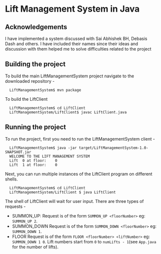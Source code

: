# Lift Management System in Java

## Acknowledgements
I have implemented a system discussed with Sai Abhishek BH, Debasis Dash and others. I have included their names since their ideas and discussion with them helped me to solve difficulties related to the project

## Building the project
To build the main LiftManagementSystem project navigate to the downloaded repository - 
```console
  LiftManagementSystem$ mvn package
```
To build the LiftClient
```console
  LiftManagementSystem$ cd LiftClient
  LiftManagementSystem/LiftClient$ javac LiftClient.java
```

## Running the project
To run the project, first you need to run the LiftManagementSystem client - 
```console
  LiftManagementSystem$ java -jar target/LiftManagementSystem-1.0-SNAPSHOT.jar
  WELCOME TO THE LIFT MANAGEMENT SYSTEM
  Lift  0 at floor:    0
  Lift  1 at floor:    0
```
Next, you can run multiple instances of the LiftClient program on different shells.
```console
  LiftManagementSystem$ cd LiftClient
  LiftManagementSystem/LiftClient $ java LiftClient  
```
The shell of LiftClient will wait for user input.
There are three types of requests - 
- SUMMON_UP:
  Request is of the form ```SUMMON_UP <floorNumber>``` eg: ```SUMMON_UP 2```.
- SUMMON_DOWN
  Request is of the form ```SUMMON_DOWN <floorNumber>``` eg: ```SUMMON_DOWN 1```.
- FLOOR
  Request is of the form ```FLOOR <floorNumber> <liftNumber>``` eg: ```SUMMON_DOWN 1 0```. Lift numbers start from ```0``` to ```numLifts - 1```(see ```App.java``` for the number of lifts).


